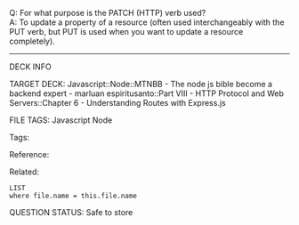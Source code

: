 Q: For what purpose is the PATCH (HTTP) verb used?  
A: To update a property of a resource (often used interchangeably with the PUT verb, but PUT is used when you want to update a resource completely).
<!--ID: 1690389246803-->

---

DECK INFO

TARGET DECK: Javascript::Node::MTNBB - The node js bible become a backend expert - marluan espiritusanto::Part VIII - HTTP Protocol and Web Servers::Chapter 6 - Understanding Routes with Express.js

FILE TAGS: Javascript Node

Tags:

Reference:

Related:

```dataview
LIST
where file.name = this.file.name
```

QUESTION STATUS: Safe to store